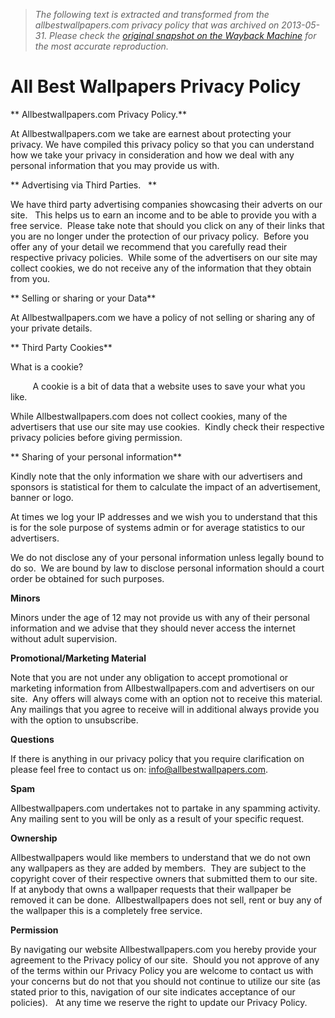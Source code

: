 > *The following text is extracted and transformed from the allbestwallpapers.com privacy policy that was archived on 2013-05-31. Please check the [original snapshot on the Wayback Machine](https://web.archive.org/web/20130531094344id_/http%3A//www.allbestwallpapers.com/pp.htm) for the most accurate reproduction.*

# All Best Wallpapers Privacy Policy

** Allbestwallpapers.com Privacy Policy.**

  
At Allbestwallpapers.com we take are earnest about protecting your privacy. We have compiled this privacy policy so that you can understand how we take your privacy in consideration and how we deal with any personal information that you may provide us with. 

** Advertising via Third Parties.   **

We have third party advertising companies showcasing their adverts on our site.   This helps us to earn an income and to be able to provide you with a free service.  Please take note that should you click on any of their links that you are no longer under the protection of our privacy policy.  Before you offer any of your detail we recommend that you carefully read their respective privacy policies.  While some of the advertisers on our site may collect cookies, we do not receive any of the information that they obtain from you.

** Selling or sharing or your Data**

At Allbestwallpapers.com we have a policy of not selling or sharing any of your private details.

** Third Party Cookies**

What is a cookie?

         A cookie is a bit of data that a website uses to save your what you like. 

While Allbestwallpapers.com does not collect cookies, many of the advertisers that use our site may use cookies.  Kindly check their respective privacy policies before giving permission.

** Sharing of your personal information**

Kindly note that the only information we share with our advertisers and sponsors is statistical for them to calculate the impact of an advertisement, banner or logo.

At times we log your IP addresses and we wish you to understand that this is for the sole purpose of systems admin or for average statistics to our advertisers. 

We do not disclose any of your personal information unless legally bound to do so.  We are bound by law to disclose personal information should a court order be obtained for such purposes.

**Minors**

Minors under the age of 12 may not provide us with any of their personal information and we advise that they should never access the internet without adult supervision.

**Promotional/Marketing Material**

Note that you are not under any obligation to accept promotional or marketing information from Allbestwallpapers.com and advertisers on our site.  Any offers will always come with an option not to receive this material.  Any mailings that you agree to receive will in additional always provide you with the option to unsubscribe.

**Questions**

If there is anything in our privacy policy that you require clarification on please feel free to contact us on:  [ info@allbestwallpapers.com](mailto:info@allbestwallpapers.com).

**Spam**

Allbestwallpapers.com undertakes not to partake in any spamming activity.  Any mailing sent to you will be only as a result of your specific request.

**Ownership**

Allbestwallpapers would like members to understand that we do not own any wallpapers as they are added by members.  They are subject to the copyright cover of their respective owners that submitted them to our site.  If at anybody that owns a wallpaper requests that their wallpaper be removed it can be done.  Allbestwallpapers does not sell, rent or buy any of the wallpaper this is a completely free service.

**Permission**

By navigating our website Allbestwallpapers.com you hereby provide your agreement to the Privacy policy of our site.  Should you not approve of any of the terms within our Privacy Policy you are welcome to contact us with your concerns but do not that you should not continue to utilize our site (as stated prior to this, navigation of our site indicates acceptance of our policies).   At any time we reserve the right to update our Privacy Policy.
